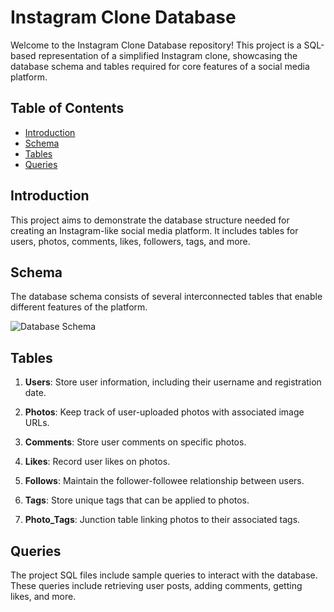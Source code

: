# Instagram Clone Database

Welcome to the Instagram Clone Database repository! This project is a SQL-based representation of a simplified Instagram clone, showcasing the database schema and tables required for core features of a social media platform.

## Table of Contents

- [Introduction](#introduction)
- [Schema](#schema)
- [Tables](#tables)
- [Queries](#queries)


## Introduction

This project aims to demonstrate the database structure needed for creating an Instagram-like social media platform. It includes tables for users, photos, comments, likes, followers, tags, and more.

## Schema

The database schema consists of several interconnected tables that enable different features of the platform.

![Database Schema](path/to/your/schema-image.png)

## Tables

1. **Users**: Store user information, including their username and registration date.

2. **Photos**: Keep track of user-uploaded photos with associated image URLs.

3. **Comments**: Store user comments on specific photos.

4. **Likes**: Record user likes on photos.

5. **Follows**: Maintain the follower-followee relationship between users.

6. **Tags**: Store unique tags that can be applied to photos.

7. **Photo_Tags**: Junction table linking photos to their associated tags.

## Queries

The project SQL files include sample queries to interact with the database. These queries include retrieving user posts, adding comments, getting likes, and more.








